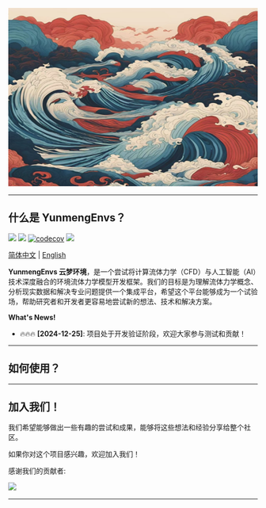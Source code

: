 <p align="center">
  <a href="https://github.com/NumHub612/YunmengEnvs">
    <img src="./docs/assets/logo.jpg" alt="YunmengEnvs" width="560" height="360" />
  </a>
</p>

---------------------------------------------------------------------------------

## 什么是 YunmengEnvs？

[![](https://img.shields.io/badge/license-Apache--2.0-red)](./LICENSE) [![](https://img.shields.io/badge/python-3.10+-blue)](https://www.python.org/downloads/) [![codecov](https://codecov.io/gh/NumHub612/YunmengEnvs/branch/dev/graph/badge.svg?token=R5niOoGKl0)](https://codecov.io/gh/NumHub612/YunmengEnvs) [![](https://img.shields.io/badge/Docs-YunmengHome-blue?logo=markdown)](https://NumHub612.github.io/YunmengEnvs/)

[简体中文](README.md) | [English](README.md)

**YunmengEnvs 云梦环境**，是一个尝试将计算流体力学（CFD）与人工智能（AI）技术深度融合的环境流体力学模型开发框架。我们的目标是为理解流体力学概念、分析现实数据和解决专业问题提供一个集成平台，希望这个平台能够成为一个试验场，帮助研究者和开发者更容易地尝试新的想法、技术和解决方案。

**What's News!**

- 🔥🔥🔥 **[2024-12-25]**: 项目处于开发验证阶段，欢迎大家参与测试和贡献！

---------------------------------------------------------------------------------

## 如何使用？



---------------------------------------------------------------------------------

## 加入我们！  

我们希望能够做出一些有趣的尝试和成果，能够将这些想法和经验分享给整个社区。

如果你对这个项目感兴趣，欢迎加入我们！   

感谢我们的贡献者:

<a href="https://github.com/NumHub612/YunmengEnvs/graphs/contributors">
  <img src="https://contrib.rocks/image?repo=NumHub612/YunmengEnvs" />
</a>

---------------------------------------------------------------------------------
